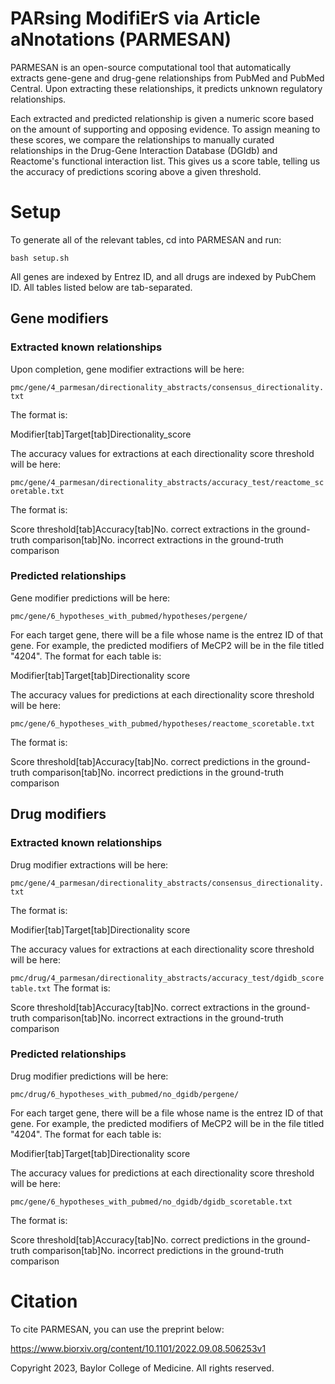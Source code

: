 <h1>PARsing ModifiErS via Article aNnotations (PARMESAN)</h1>

PARMESAN is an open-source computational tool that automatically extracts gene-gene and drug-gene relationships from PubMed and PubMed Central. Upon extracting these relationships, it predicts unknown regulatory relationships.

Each extracted and predicted relationship is given a numeric score based on the amount of supporting and opposing evidence. To assign meaning to these scores, we compare the relationships to manually curated relationships in the Drug-Gene Interaction Database (DGIdb) and Reactome's functional interaction list. This gives us a score table, telling us the accuracy of predictions scoring above a given threshold.

<h1>Setup</h1>
To generate all of the relevant tables, cd into PARMESAN and run:

<code>bash setup.sh</code>

All genes are indexed by Entrez ID, and all drugs are indexed by PubChem ID. All tables listed below are tab-separated.

<h2>Gene modifiers</h2>
<h3>Extracted known relationships</h3>
Upon completion, gene modifier extractions will be here:

<code>pmc/gene/4_parmesan/directionality_abstracts/consensus_directionality.txt</code>

The format is:

Modifier[tab]Target[tab]Directionality_score

The accuracy values for extractions at each directionality score threshold will be here:

<code>pmc/gene/4_parmesan/directionality_abstracts/accuracy_test/reactome_scoretable.txt</code>

The format is:

Score threshold[tab]Accuracy[tab]No. correct extractions in the ground-truth comparison[tab]No. incorrect extractions in the ground-truth comparison

<h3>Predicted relationships</h3>
Gene modifier predictions will be here:

<code>pmc/gene/6_hypotheses_with_pubmed/hypotheses/pergene/</code>

For each target gene, there will be a file whose name is the entrez ID of that gene. For example, the predicted modifiers of MeCP2 will be in the file titled "4204".
The format for each table is:

Modifier[tab]Target[tab]Directionality score

The accuracy values for predictions at each directionality score threshold will be here:

<code>pmc/gene/6_hypotheses_with_pubmed/hypotheses/reactome_scoretable.txt</code>

The format is:

Score threshold[tab]Accuracy[tab]No. correct predictions in the ground-truth comparison[tab]No. incorrect predictions in the ground-truth comparison

<h2>Drug modifiers</h2>

<h3>Extracted known relationships</h3>
Drug modifier extractions will be here:

<code>pmc/gene/4_parmesan/directionality_abstracts/consensus_directionality.txt</code>

The format is:

Modifier[tab]Target[tab]Directionality score

The accuracy values for extractions at each directionality score threshold will be here:

<code>pmc/drug/4_parmesan/directionality_abstracts/accuracy_test/dgidb_scoretable.txt</code>
The format is:

Score threshold[tab]Accuracy[tab]No. correct extractions in the ground-truth comparison[tab]No. incorrect extractions in the ground-truth comparison

<h3>Predicted relationships</h3>
Drug modifier predictions will be here:

<code>pmc/drug/6_hypotheses_with_pubmed/no_dgidb/pergene/</code>

For each target gene, there will be a file whose name is the entrez ID of that gene. For example, the predicted modifiers of MeCP2 will be in the file titled "4204".
The format for each table is:

Modifier[tab]Target[tab]Directionality score

The accuracy values for predictions at each directionality score threshold will be here:

<code>pmc/gene/6_hypotheses_with_pubmed/no_dgidb/dgidb_scoretable.txt</code>

The format is:

Score threshold[tab]Accuracy[tab]No. correct predictions in the ground-truth comparison[tab]No. incorrect predictions in the ground-truth comparison


<h1>Citation</h1>
To cite PARMESAN, you can use the preprint below:

https://www.biorxiv.org/content/10.1101/2022.09.08.506253v1

Copyright 2023, Baylor College of Medicine. All rights reserved.
